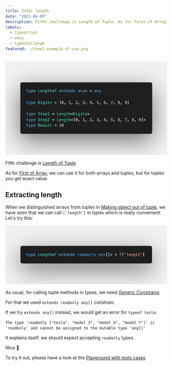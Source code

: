 ```yaml
---
title: Infer length
date: "2021-04-09"
description: Fifth challenge is Length of Tuple. As for First of Array, we can use it for both arrays and tuples, but for tuples you get exact value.
labels:
  - typescript
  - easy
  - typechallenge
featured: ./step1-example-of-use.png
---
```


![Example of Length use](./step1-example-of-use.png)

Fifth challenge is [Length of Tuple](https://github.com/type-challenges/type-challenges/blob/master/questions/18-easy-tuple-length/README.md)

As for [First of Array](/2021-04-08-infer-first-element/), we can use it for both arrays and tuples, but for tuples you get exact value.

## Extracting length

When we distinguished arrays from tuples in [Making object out of tuple](/2021-04-07-making-object-out-of-tuple/#an-array-or-a-tuple), we have seen that we can call `['length']` in types which is really convenient. Let's try this:

![Solution](./step2-solution.png)

As usual, for calling tuple methods in types, we need [Generic Constrains](https://www.typescriptlang.org/docs/handbook/2/generics.html#generic-constraints)

For that we used `extends readonly any[]` constrain.

If we try `extends any[]` instead, we would get an error for `typeof tesla`:

`The type 'readonly ["tesla", "model 3", "model X", "model Y"]' is 'readonly' and cannot be assigned to the mutable type 'any[]'`

It explains itself: we should expect accepting `readonly` types.

Nice 💫

To try it out, please have a look at the [Playground with tests cases](https://www.typescriptlang.org/play?#code/PQKgUABBCMAcEFoIBkCmA7A5gFwBYQHsAzCAFQFcAHAG1UkQUafoCMBPCAZwEt0CD0EABQABHnwEBKCAGJUAQ04cZ2KrXr0ZWiAEVyqTtm4CNUAGIEAThEzcAbhgjyIqmqgA0ENgXIR0qVAATCABjSwVsVCcbDFRLbhCIAAM0LDwkz0oEgGsXXCjaNPxiPKjXdSh6C2tUAA95AFs3U2SkpOxOemw2SjKDamcAXggAbQBySM4Bsc8xhoJA1GoIAGYZiDmFpYgADXXNxeWATTGAXS6eqM5KeRDUHYhh8bMAQWQAYQB5ADkIAE59q8Pj8IAAJACiLwAaidZgARABKLwA4j99gBlUgvBHo0EASQACvtQQBVACyL1+6IJL3e4LMyDxyNBpDOLW6vRc-XkqRw+GGvLwAB5JgMAHxQYDACB1XohSLBAAsF0511u90F-JQGD5QrVdx2EqlMtqcoVEAArPQ2kkWhKodxUAB3QiCZHcbCg8gsABcEFw2GwlE4PqlHRCuAAdAArTiRqyYYBwMAgYBgdOgCAAfRzubzuYgRx81neWzBcSi+arOYgqfTHKimqFpBNkXQgU4TnQbBGpwlw1I40KfLZYEz1arZAM2Ag70UBmzE7ztbT3CaVhnAG8IOCAI7keTUTzg02oeUQAC+ECIlgIDQ2IgbCAjh+HBmA5CM1E4Y3TIQEhhclMQyjBM3L7PMhyrBBWzLHssyQdsJynE4nb-ughhgOhgH6vcjygUCXy-ACsyESCELQrCGyIiiaKzJi2K4oSxLkpSEDUrS9KMsyrIoYooQAdg9aXKE86dk89AnmaQp7ge1BCk2DYlKK8hip4ipimpkmnvKMn7oeCk6sKSkkLhhqeBamnuGA5zpmOICLkuNZmOQlh4HE7GRMGjlOSu9n0BK6K4PI4ReMWXAENQn7GBhfoBkGIZhpwEYxnGCZJrAwDyBhTpxAFEAOs6EVRUYAFxYGwahsA4ZRrG8aWImcDAJwkXRQB+VklYUTvMF1BviG-oVYl1XJbVaUNSmaZgEAA)

